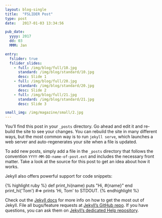 ```yaml
---
layout: blog-single
title:  "FSLIDER Post"
type: post
date:   2017-01-03 13:34:56

pub_date:
  yyyy: 2017
  dd: 03
  MMM: Jan

entry:
  fslider: true
  fslider_slides:
    - full: /img/blog/full/10.jpg
      standard: /img/blog/standard/10.jpg
      desc: Slide 1
    - full: /img/blog/full/20.jpg
      standard: /img/blog/standard/20.jpg
      desc: Slide 2
    - full: /img/blog/full/21.jpg
      standard: /img/blog/standard/21.jpg
      desc: Slide 3

small_img: /img/magazine/small/2.jpg
---
```

You’ll find this post in your `_posts` directory. Go ahead and edit it and re-build the site to see your changes. You can rebuild the site in many different ways, but the most common way is to run `jekyll serve`, which launches a web server and auto-regenerates your site when a file is updated.

To add new posts, simply add a file in the `_posts` directory that follows the convention `YYYY-MM-DD-name-of-post.ext` and includes the necessary front matter. Take a look at the source for this post to get an idea about how it works.

Jekyll also offers powerful support for code snippets:

{% highlight ruby %}
def print_hi(name)
  puts "Hi, #{name}"
end
print_hi('Tom')
#=> prints 'Hi, Tom' to STDOUT.
{% endhighlight %}

Check out the [Jekyll docs][jekyll] for more info on how to get the most out of Jekyll. File all bugs/feature requests at [Jekyll’s GitHub repo][jekyll-gh]. If you have questions, you can ask them on [Jekyll’s dedicated Help repository][jekyll-help].

[jekyll]:      http://jekyllrb.com
[jekyll-gh]:   https://github.com/jekyll/jekyll
[jekyll-help]: https://github.com/jekyll/jekyll-help
